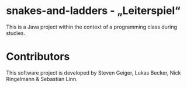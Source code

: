 # snakes-and-ladders - „Leiterspiel“
This is a Java project within the context of a programming class during studies.
# Contributors
This software project is developed by Steven Geiger, Lukas Becker, Nick Ringelmann & Sebastian Linn.
